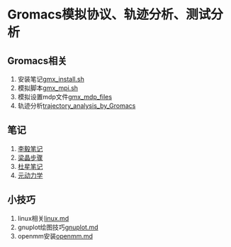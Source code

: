 # Gromacs模拟协议、轨迹分析、测试分析

## Gromacs相关
1. 安装笔记[gmx_install.sh](./gmx_install.sh)
2. 模拟脚本[gmx_mpi.sh](./gmx_mpi.sh)
3. 模拟设置mdp文件[gmx_mdp_files](./gmx_mdp_files)
4. 轨迹分析[trajectory_analysis_by_Gromacs](./trajectory_analysis_by_Gromacs.md)

## 笔记
1. [李毅笔记](./notes/李毅笔记.md)
2. [梁晶步骤](./notes/梁晶步骤.txt)
3. [杜星笔记](./notes/杜星笔记)
3. [元动力学](./notes/metadynamics.md)

## 小技巧
1. linux相关[linux.md](./tips/linux.md)
2. gnuplot绘图技巧[gnuplot.md](./tips/gnuplot.md)
3. openmm安装[openmm.md](./tips/openmm.md)
